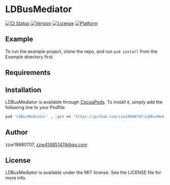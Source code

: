 # LDBusMediator

[![CI Status](http://img.shields.io/travis/zzw19880707/LDBusMediator.svg?style=flat)](https://travis-ci.org/zzw19880707/LDBusMediator)
[![Version](https://img.shields.io/cocoapods/v/LDBusMediator.svg?style=flat)](http://cocoapods.org/pods/LDBusMediator)
[![License](https://img.shields.io/cocoapods/l/LDBusMediator.svg?style=flat)](http://cocoapods.org/pods/LDBusMediator)
[![Platform](https://img.shields.io/cocoapods/p/LDBusMediator.svg?style=flat)](http://cocoapods.org/pods/LDBusMediator)

## Example

To run the example project, clone the repo, and run `pod install` from the Example directory first.

## Requirements

## Installation

LDBusMediator is available through [CocoaPods](http://cocoapods.org). To install
it, simply add the following line to your Podfile:

```ruby
pod 'LDBusMediator' , :git => 'https://github.com/zzw19880707/LDBusMediator'
```

## Author

zzw19880707, zzw414851474@qq.com

## License

LDBusMediator is available under the MIT license. See the LICENSE file for more info.

